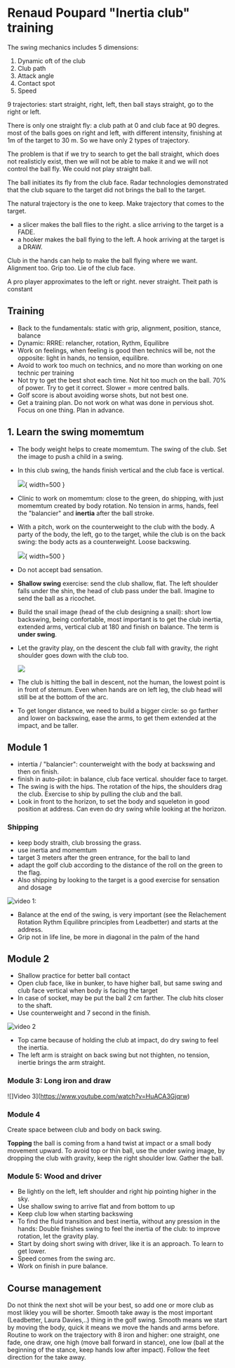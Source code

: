 # Renaud Poupard "Inertia club" training

The swing mechanics includes 5 dimensions:

1. Dynamic oft of the club
1. Club path
1. Attack angle
1. Contact spot
1. Speed

9 trajectories: start straight, right, left, then ball stays straight, go to the right or left.

There is only one straight fly: a club path at 0 and club face at 90 degres. most of the balls goes on right and left, with different intensity, finishing at 1m of the target to 30 m. So we have only 2 types of trajectory.

The problem is that if we try to search to get the ball straight, which does not realisticly exist, then we will not be able to make it and we will not control the ball fly. We could not play straight ball.

The ball initiates its fly from the club face. Radar technologies demonstrated that the club square to the target did not brings the ball to the target.

The natural trajectory is the one to keep. Make trajectory that comes to the target.

- a slicer makes the ball flies to the right. a slice arriving to the target is a FADE.
- a hooker makes the ball flying to the left. A hook arriving at the target is a DRAW.

Club in the hands can help to make the ball flying where we want. Alignment too. Grip too.  Lie of the club face.

A pro player approximates to the left or right. never straight. Theit path is constant

## Training

* Back to the fundamentals: static with grip, alignment, position, stance, balance
* Dynamic: RRRE: relancher, rotation, Rythm, Equilibre
* Work on feelings, when feeling is good then technics will be, not the opposite: light in hands, no tension, equilibre.
* Avoid to work too much on technics, and no more than working on one technic per training
* Not try to get the best shot each time. Not hit too much on the ball. 70% of power. Try to get it correct. Slower = more centred balls.
* Golf score is about avoiding worse shots, but not best one.
* Get a training plan. Do not work on what was done in pervious shot. Focus on one thing. Plan in advance.

## 1. Learn the swing momemtum

* The body weight helps to create momemtum. The swing of the club. Set the image to push a child in a swing.
* In this club swing, the hands finish vertical and the club face is vertical.

    ![](./images/poupard/club-face-vertical.png){ width=500 }

* Clinic to work on momemtum: close to the green, do shipping, with just momemtum created by body rotation. No tension in arms, hands, feel the "balancier" and **inertia** after the ball stroke.
* With a pitch, work on the counterweight to the club with the body. A party of the body, the left, go to the target, while the club is on the back swing: the body acts as a counterweight. Loose backswing.

    ![](./images/poupard/loose-back.png){ width=500 }

* Do not accept bad sensation.
* **Shallow swing** exercise: send the club shallow, flat. The left shoulder falls under the shin, the head of club pass under the ball. Imagine to send the ball as a ricochet. 
* Build the snail image (head of the club designing a snail): short low backswing, being confortable, most important is to get the club inertia, extended arms, vertical club at 180 and finish on balance. The term is **under swing**.
* Let the gravity play, on the descent the club fall with gravity, the right shoulder goes down with the club too.

    ![](./images/poupard/gravity-inertia-vertical.png)

* The club is hitting the ball in descent, not the human, the lowest point is in front of sternum. Even when hands are on left leg, the club head will still be at the bottom of the arc. 
* To get longer distance, we need to build a bigger circle: so go farther and lower on backswing, ease the arms, to get them extended at the impact, and be taller.

## Module 1

* intertia / "balancier": counterweight with the body at backswing and then on finish.
* finish in auto-pilot: in balance, club face vertical. shoulder face to target. 
* The swing is with the hips. The rotation of the hips, the shoulders drag the club. Exercise to ship by pulling the club and the ball.
* Look in front to the horizon, to set the body and squeleton in good position at address. Can even do dry swing while looking at the horizon.

### Shipping

* keep body straith, club brossing the grass.
* use inertia and momemtum
* target 3 meters after the green entrance, for the ball to land
* adapt the golf club according to the distance of the roll on the green to the flag.
* Also shipping by looking to the target is a good exercise for sensation and dosage

![video 1:](https://www.youtube.com/watch?v=aCicXNhY13U)

* Balance at the end of the swing, is very important (see the Relachement Rotation Rythm Equilibre principles from Leadbetter) and starts at the address.  
* Grip not in life line, be more in diagonal in the palm of the hand


## Module 2

* Shallow practice for better ball contact
* Open club face, like in bunker, to have higher ball, but same swing and club face vertical when body is facing the target
* In case of socket, may be put the ball 2 cm farther. The club hits closer to the shaft. 
* Use counterweight and 7 second in the finish.

![video 2](https://youtu.be/nSWVi7koMrI)

* Top came because of holding the club at impact, do dry swing to feel the inertia.
* The left arm is straight on back swing but not thighten, no tension, inertie brings the arm straight.  

### Module 3: Long iron and draw

![]Video 3](https://www.youtube.com/watch?v=HuACA3Gjqrw)

### Module 4

Create space between club and body on back swing. 

**Topping** the ball is coming from a hand twist at impact or a small body movement upward. 
To avoid top or thin ball, use the under swing image, by dropping the club with gravity, keep the right shoulder low. Gather the ball.

### Module 5: Wood and driver

* Be lightly on the left, left shoulder and right hip pointing higher in the sky.
* Use shallow swing to arrive flat and from bottom to up
* Keep club low when starting backswing
* To find the fluid transition and best inertia, without any pression in the hands: Double finishes swing to feel the inertia of the club: to improve rotation, let the gravity play.
* Start by doing short swing with driver, like it is an approach. To learn to get lower.
* Speed comes from the swing arc.
* Work on finish in pure balance.

## Course management

Do not think the next shot will be your best, so add one or more club as most likley you will be shorter.
Smooth take away is the most important (Leadbetter, Laura Davies,..) thing in the golf swing. Smooth means we start by moving the body, quick it means we move the hands and arms before. Routine to work on the trajectory with 8 iron and higher: one straight, one fade, one draw, one high (move ball forward in stance), one low (ball at the beginning of the stance, keep hands low after impact).
Follow the feet direction for the take away.